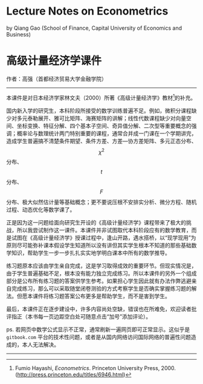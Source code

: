# Lecture Notes on Econometrics

by Qiang Gao (School of Finance, Capital University of Economics and Business)


# 高级计量经济学课件

作者：高强（首都经济贸易大学金融学院）

---

本课件是对日本经济学家林文夫（2000）所著《高级计量经济学》教材[^1]的补充。

国内新入学的研究生，本科阶段所接受的数学训练普遍不足。例如，微积分课程缺少对多元泰勒展开、雅可比矩阵、海赛矩阵的讲解；线性代数课程缺少对向量空间、坐标变换、特征分解、四个基本子空间、奇异值分解、二次型等重要概念的强调；概率论与数理统计两门特别重要的课程，通常合并成一门课在一个学期讲完，造成学生普遍搞不清楚条件期望、条件方差、方差—协方差矩阵、多元正态分布、$$\chi^2$$分布、$$t$$分布、$$F$$分布、极大似然估计量等基础概念；更不要说压根不安排实分析、微分方程、随机过程、动态优化等数学课了。

正是因为这一问题给面向研究生开设的《高级计量经济学》课程带来了极大的挑战，所以我尝试制作这一课件。本课件并非试图取代本科阶段应有的数学教育，而是试图在《高级计量经济学》授课过程中，逢山开路，遇水搭桥，以“现学现用”为原则尽可能弥补课本假设学生知道所以没有讲但其实学生根本不知道的那些基础数学知识，帮助学生一步一步扎扎实实地学明白课本中所有的数学推导。

练习题原本应该由学生亲自完成，这是学习取得成效的重要环节。但现实情况是，由于学生普遍基础不足，根本没有能力独立完成练习。所以本课件的另外一个组成部分是公布所有练习题的答案供学生参考。如果担心学生因此就有办法作弊逃避亲自完成练习，那么可以采取随堂闭卷测验的方式考察学生是否确实掌握练习题的解法。但愿本课件将练习题答案公布更多是帮助学生，而不是害到学生。

最后，本课件正在逐步建设中，许多内容尚处空缺，错误也在所难免，欢迎读者批评指正（本书每一页边距空白处可随意点击“加号”添加评论）。

ps. 若网页中数学公式显示不正常，通常刷新一遍网页即可正常显示。这似乎是 `gitbook.com` 平台的技术性问题，或者是从国内网络访问国际网络的普遍性问题造成的，本人无法解决。

---

[^1]: Fumio Hayashi, _Econometrics_. Princeton University Press, 2000. (http://press.princeton.edu/titles/6946.html)